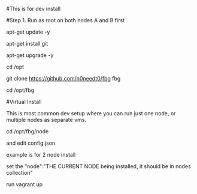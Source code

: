 #This is for dev install

#Step 1. Run as root on both nodes A and B first

apt-get update -y

apt-get install git

apt-get upgrade -y

cd /opt

git clone https://github.com/n0needt0/fbg fbg

cd /opt/fbg

#Virtual Install

This is most common dev setup where you can run just one node, or multiple nodes as separate vms.

cd /opt/fbg/node  

and edit config.json

example is for 2 node install

set the "node":"THE CURRENT NODE being installed, it should be in nodes collection"

run vagrant up


